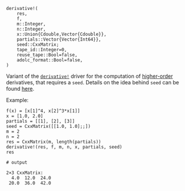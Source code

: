 ```
derivative!(
    res,
    f,
    m::Integer,
    n::Integer,
    x::Union{Cdouble,Vector{Cdouble}},
    partials::Vector{Vector{Int64}},
    seed::CxxMatrix;
    tape_id::Integer=0,
    reuse_tape::Bool=false,
    adolc_format::Bool=false,
)
```

Variant of the [`derivative!`](@ref) driver for the computation of [higher-order](@ref "Higher-Order") derivatives, that requires a `seed`. Details on the idea behind `seed` can be found  [here](@ref "Seed-Matrix").

Example:

```jldoctest
f(x) = [x[1]^4, x[2]^3*x[1]]
x = [1.0, 2.0]
partials = [[1], [2], [3]]
seed = CxxMatrix([[1.0, 1.0];;])
m = 2
n = 2
res = CxxMatrix(m, length(partials))
derivative!(res, f, m, n, x, partials, seed)
res

# output

2×3 CxxMatrix:
  4.0  12.0  24.0
 20.0  36.0  42.0
```
